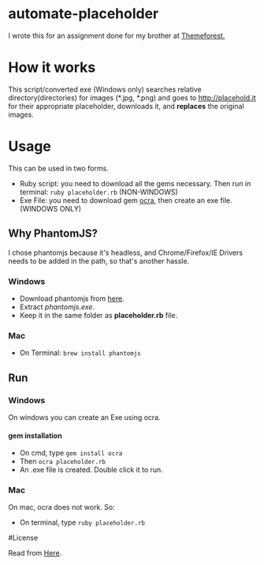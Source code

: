 # automate-placeholder
I wrote this for an assignment done for my brother at [Themeforest.](https://themeforest.net/user/thecreo)

# How it works
This script/converted exe (Windows only) searches relative directory(directories) for images (\*.jpg, \*.png) and goes to http://placehold.it for their appropriate placeholder, downloads it, and **replaces** the original images.

# Usage
This can be used in two forms.
- Ruby script: you need to download all the gems necessary. Then run in terminal: `ruby placeholder.rb` (NON-WINDOWS)
- Exe File: you need to download gem [ocra](https://github.com/larsch/ocra), then create an exe file. (WINDOWS ONLY)

## Why PhantomJS?
I chose phantomjs because it's headless, and Chrome/Firefox/IE Drivers needs to be added in the path, so that's another hassle.

### Windows
- Download phantomjs from [here](http://phantomjs.org/).
- Extract *phantomjs.exe*.  
- Keep it in the same folder as **placeholder.rb** file.   

### Mac
- On Terminal: `brew install phantomjs`  

## Run

### Windows
On windows you can create an Exe using ocra.

#### gem installation
- On cmd, type `gem install ocra`
- Then `ocra placeholder.rb`  
- An .exe file is created. Double click it to run.

### Mac
On mac, ocra does not work. So:
- On terminal, type `ruby placeholder.rb`

#License

Read from [Here](https://github.com/rakib-amin/automate-placeholder/blob/master/LICENSE).
